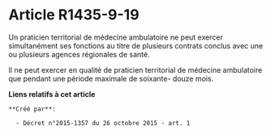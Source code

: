 # Article R1435-9-19

Un praticien territorial de médecine ambulatoire ne peut exercer simultanément ses fonctions au titre de plusieurs contrats
conclus avec une ou plusieurs agences régionales de santé.

Il ne peut exercer en qualité de praticien territorial de médecine ambulatoire que pendant une période maximale de soixante-
douze mois.

**Liens relatifs à cet article**

	**Créé par**:

	  - Décret n°2015-1357 du 26 octobre 2015 - art. 1
